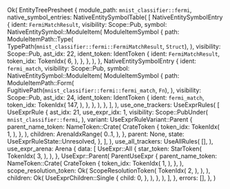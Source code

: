 Ok(
    EntityTreePresheet {
        module_path: `mnist_classifier::fermi`,
        native_symbol_entries: NativeEntitySymbolTable(
            [
                NativeEntitySymbolEntry {
                    ident: `FermiMatchResult`,
                    visibility: Scope::Pub,
                    symbol: NativeEntitySymbol::ModuleItem(
                        ModuleItemSymbol {
                            path: ModuleItemPath::Type(
                                TypePath(`mnist_classifier::fermi::FermiMatchResult`, `Struct`),
                            ),
                            visibility: Scope::Pub,
                            ast_idx: 22,
                            ident_token: IdentToken {
                                ident: `FermiMatchResult`,
                                token_idx: TokenIdx(
                                    6,
                                ),
                            },
                        },
                    ),
                },
                NativeEntitySymbolEntry {
                    ident: `fermi_match`,
                    visibility: Scope::Pub,
                    symbol: NativeEntitySymbol::ModuleItem(
                        ModuleItemSymbol {
                            path: ModuleItemPath::Form(
                                FugitivePath(`mnist_classifier::fermi::fermi_match`, `Fn`),
                            ),
                            visibility: Scope::Pub,
                            ast_idx: 24,
                            ident_token: IdentToken {
                                ident: `fermi_match`,
                                token_idx: TokenIdx(
                                    147,
                                ),
                            },
                        },
                    ),
                },
            ],
        ),
        use_one_trackers: UseExprRules(
            [
                UseExprRule {
                    ast_idx: 21,
                    use_expr_idx: 1,
                    visibility: Scope::PubUnder(
                        `mnist_classifier::fermi`,
                    ),
                    variant: UseExprRuleVariant::Parent {
                        parent_name_token: NameToken::Crate(
                            CrateToken {
                                token_idx: TokenIdx(
                                    1,
                                ),
                            },
                        ),
                        children: ArenaIdxRange(
                            0..1,
                        ),
                    },
                    parent: None,
                    state: UseExprRuleState::Unresolved,
                },
            ],
        ),
        use_all_trackers: UseAllRules(
            [],
        ),
        use_expr_arena: Arena {
            data: [
                UseExpr::All {
                    star_token: StarToken(
                        TokenIdx(
                            3,
                        ),
                    ),
                },
                UseExpr::Parent(
                    ParentUseExpr {
                        parent_name_token: NameToken::Crate(
                            CrateToken {
                                token_idx: TokenIdx(
                                    1,
                                ),
                            },
                        ),
                        scope_resolution_token: Ok(
                            ScopeResolutionToken(
                                TokenIdx(
                                    2,
                                ),
                            ),
                        ),
                        children: Ok(
                            UseExprChildren::Single {
                                child: 0,
                            },
                        ),
                    },
                ),
            ],
        },
        errors: [],
    },
)